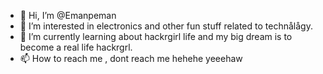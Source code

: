 - 👋 Hi, I’m @Emanpeman
- 👀 I’m interested in electronics and other fun stuff related to technålågy.
- 🌱 I’m currently learning about hackrgirl life and my big dream is to become a real life hackrgrl.
- 📫 How to reach me , dont reach me hehehe yeeehaw

<!---
Emanpeman/Emanpeman is a ✨ special ✨ repository because its `README.md` (this file) appears on your GitHub profile.
You can click the Preview link to take a look at your changes.
--->
